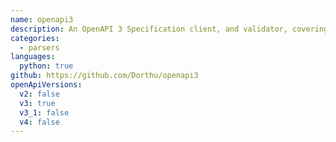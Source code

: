 ```yaml
---
name: openapi3
description: An OpenAPI 3 Specification client, and validator, covering both description validation and limited data validation for Python 3.
categories:
  - parsers
languages:
  python: true
github: https://github.com/Dorthu/openapi3
openApiVersions:
  v2: false
  v3: true
  v3_1: false
  v4: false
---
```

